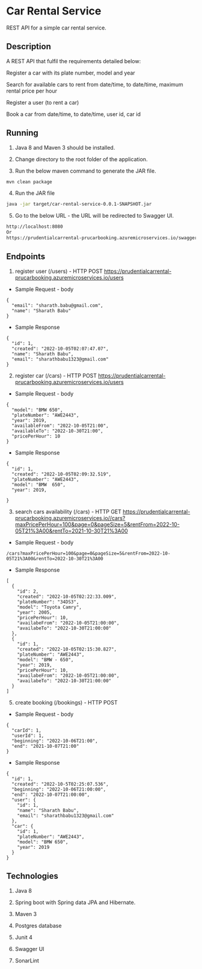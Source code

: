 # Car Rental Service 

REST API for a simple car rental service.
 
## Description

A REST API that fulfil the requirements detailed below:

Register a car with its plate number, model and year

Search for available cars to rent from date/time, to date/time, maximum rental price per hour

Register a user (to rent a car)

Book a car from date/time, to date/time, user id, car id

## Running

1. Java 8 and Maven 3 should be installed.

2. Change directory to the root folder of the application.

3. Run the below maven command to generate the JAR file.

```bash
mvn clean package
```

4. Run the JAR file

```bash
java -jar target/car-rental-service-0.0.1-SNAPSHOT.jar
```

5. Go to the below URL - the URL will be redirected to Swagger UI.

```bash
http://localhost:8080
Or
https://prudentialcarrental-prucarbooking.azuremicroservices.io/swagger-ui.html
```

## Endpoints

1. register user (/users) - HTTP POST
  https://prudentialcarrental-prucarbooking.azuremicroservices.io/users
- Sample Request - body

```
{
  "email": "sharath.babu@gmail.com",
  "name": "Sharath Babu"
}
```

- Sample Response

```
{
  "id": 1,
  "created": "2022-10-05T02:07:47.07",
  "name": "Sharath Babu",
  "email": "sharathbabu1323@gmail.com"
}
```

2. register car (/cars) - HTTP POST
   https://prudentialcarrental-prucarbooking.azuremicroservices.io/users
- Sample Request - body

```
{
  "model": "BMW 650",
  "plateNumber": "AWE2443",
  "year": 2019,
  "availableFrom": "2022-10-05T21:00",
  "availableTo": "2022-10-30T21:00",
  "pricePerHour": 10
}
```

- Sample Response

```
{
  "id": 1,
  "created": "2022-10-05T02:09:32.519",
  "plateNumber": "AWE2443",
  "model": "BMW  650",
  "year": 2019,
  
}
```

3. search cars availability (/cars) - HTTP GET
   https://prudentialcarrental-prucarbooking.azuremicroservices.io//cars?maxPricePerHour=100&page=0&pageSize=5&rentFrom=2022-10-05T21%3A00&rentTo=2021-10-30T21%3A00
- Sample Request - body

```
/cars?maxPricePerHour=100&page=0&pageSize=5&rentFrom=2022-10-05T21%3A00&rentTo=2022-10-30T21%3A00
```

- Sample Response

```
[
  {
    "id": 2,
    "created": "2022-10-05T02:22:33.009",
    "plateNumber": "34DS3",
    "model": "Toyota Camry",
    "year": 2005,
    "pricePerHour": 10,
    "availabeFrom": "2022-10-05T21:00:00",
    "availabeTo": "2022-10-30T21:00:00"
  },
  {
    "id": 1,
    "created": "2022-10-05T02:15:30.827",
    "plateNumber": "AWE2443",
    "model": "BMW - 650",
    "year": 2019,
    "pricePerHour": 10,
    "availabeFrom": "2022-10-05T21:00:00",
    "availabeTo": "2022-10-30T21:00:00"
  }
]
```

5. create booking (/bookings) - HTTP POST

- Sample Request - body

```
{
  "carId": 1,
  "userId": 1,
  "beginning": "2022-10-06T21:00",
  "end": "2021-10-07T21:00"  
}
```

- Sample Response

```
{
  "id": 1,
  "created": "2022-10-5T02:25:07.536",
  "beginning": "2022-10-06T21:00:00",
  "end": "2022-10-07T21:00:00",
  "user": {
    "id": 1,
    "name": "Sharath Babu",
    "email": "sharathbabu1323@gmail.com"
  },
  "car": {
    "id": 1,
    "plateNumber": "AWE2443",
    "model": "BMW 650",
    "year": 2019
  }
}
```

## Technologies

1. Java 8

2. Spring boot with Spring data JPA and Hibernate.

3. Maven 3

4. Postgres database

5. Junit 4

6. Swagger UI

7. SonarLint
